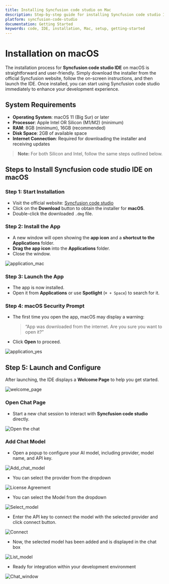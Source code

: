 ```yaml
---
title: Installing Syncfusion code studio on Mac
description: Step-by-step guide for installing Syncfusion code studio IDE on Mac operating system.
platform: syncfusion-code-studio
documentation: Getting Started
keywords: code, IDE, installation, Mac, setup, getting-started
---
```


# Installation on macOS

The installation process for **Syncfusion code studio IDE** on macOS is straightforward and user-friendly. Simply download the installer from the official Syncfusion website, follow the on-screen instructions, and then launch the IDE. Once installed, you can start using Syncfusion code studio immediately to enhance your development experience.



## System Requirements

- **Operating System**: macOS 11 (Big Sur) or later
- **Processor**: Apple Intel OR Silicon (M1/M2) (minimum)
- **RAM**: 8GB (minimum), 16GB (recommended)
- **Disk Space**: 2GB of available space
- **Internet Connection**: Required for downloading the installer and receiving updates

> **Note:** For both Silicon and Intel, follow the same steps outlined below.

##  Steps to Install Syncfusion code studio IDE on macOS

###  Step 1: Start Installation

- Visit the official website: [Syncfusion code studio](https://www.syncfusion.com/code-studio)
- Click on the **Download** button to obtain the installer for **macOS**.
- Double-click the downloaded `.dmg` file.

###  Step 2: Install the App

- A new window will open showing the **app icon** and a **shortcut to the Applications** folder.
- **Drag the app icon** into the **Applications** folder.
- Close the window.

<img src="./getting_started_image/mac1.png" alt="application_mac"  />

###  Step 3: Launch the App

- The app is now installed.
- Open it from **Applications** or use **Spotlight** (`⌘ + Space`) to search for it.

###  Step 4: macOS Security Prompt

- The first time you open the app, macOS may display a warning:
  > “App was downloaded from the internet. Are you sure you want to open it?”
- Click **Open** to proceed.


<img src="./getting_started_image/mac2.png" alt="application_yes"  />



##  Step 5: Launch and Configure

After launching, the IDE displays a **Welcome Page** to help you get started.

<img src="./getting_started_image/macopenchat.png" alt="welcome_page"  />

###  Open Chat Page

- Start a new chat session to interact with **Syncfusion code studio** directly.

<img src="./getting_started_image/macopenchat2.png" alt="Open the chat"  />

### Add Chat Model

- Open a popup to configure your AI model, including provider, model name, and API key. 

<img src="./getting_started_image/addchatmodelopen.png" alt="Add_chat_model"  />

- You can select the provider from the dropdown

<img src="./getting_started_image/macaddmodel2.png" alt="License Agreement"  />

- You can select the Model from the dropdown

<img src="./getting_started_image/macaddmodel3.png" alt="Select_model"  />

- Enter the API key to connect the model with the selected provider and click connect button.

<img src="./getting_started_image/macaddmodel4.png" alt="Connect"  />

- Now, the selected model has been added and is displayed in the chat box

<img src="./getting_started_image/macaddmodel5.png" alt="List_model"  />

- Ready for integration within your development environment

<img src="./getting_started_image/macresult.png" alt="Chat_window"  />
